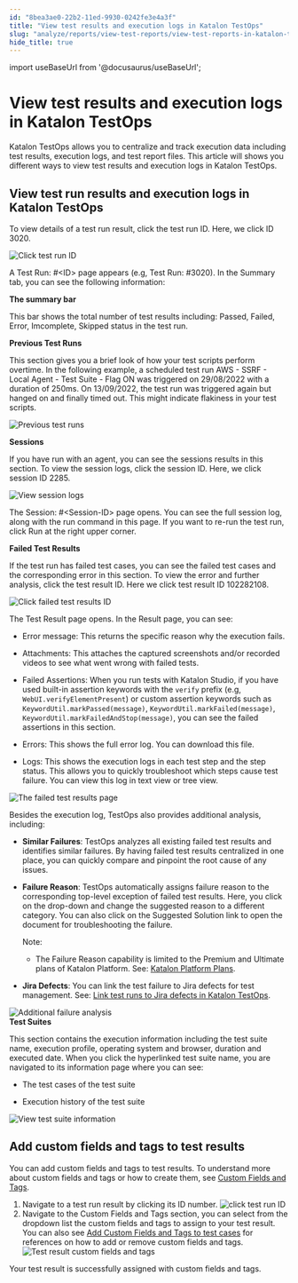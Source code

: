 ```yaml
---
id: "8bea3ae0-22b2-11ed-9930-0242fe3e4a3f"
title: "View test results and execution logs in Katalon TestOps"
slug: "analyze/reports/view-test-reports/view-test-reports-in-katalon-testops/view-test-run-results/view-test-results-and-execution-logs-in-katalon-testops/view-test-results-and-execution-logs-in-katalon-testops"
hide_title: true
---
```

import useBaseUrl from '@docusaurus/useBaseUrl';


# <a id="id_5" class="anchor_top_offset"/><a id="ariaid-title1" class="anchor_top_offset"/>View test results and execution logs in <span xmlns="http://www.w3.org/1999/xhtml" className="ph">Katalon TestOps</span> 

<p xmlns="http://www.w3.org/1999/xhtml" className="p"><span className="ph">Katalon TestOps</span> allows you to centralize and track execution data including test results, execution logs, and test report files. This article will shows you different ways to view test results and execution logs in <span className="ph">Katalon TestOps</span>.</p> 

## View test run results and execution logs in <span xmlns="http://www.w3.org/1999/xhtml" className="ph">Katalon TestOps</span> 

<p xmlns="http://www.w3.org/1999/xhtml" className="p">To view details of a test run result, click the test run ID. Here, we click ID <span className="ph uicontrol">3020</span>.</p> 
<p xmlns="http://www.w3.org/1999/xhtml" className="p"><img className="image" src={useBaseUrl("/41214cf0-33fc-11ed-9930-0242fe3e4a3f.png")} alt="Click test run ID" /></p> 
<p xmlns="http://www.w3.org/1999/xhtml" className="p">A <span className="ph uicontrol">Test Run: #&lt;ID&gt;</span> page appears (e.g, <span className="ph uicontrol">Test Run: #3020</span>). In the <span className="ph uicontrol">Summary</span> tab, you can see the following information:</p> 
<div xmlns="http://www.w3.org/1999/xhtml" className="sectiondiv"><strong className="ph b">The summary bar</strong><p className="p">This bar shows the total number of test results including: <span className="ph uicontrol">Passed</span>, <span className="ph uicontrol">Failed</span>, <span className="ph uicontrol">Error</span>, <span className="ph uicontrol">Imcomplete</span>, <span className="ph uicontrol">Skipped</span> status in the test run.</p></div>
<div xmlns="http://www.w3.org/1999/xhtml" className="sectiondiv"><strong className="ph b">Previous Test Runs</strong><p className="p">This section gives you a brief look of how your test scripts perform overtime. In the following example, a scheduled test run <span className="ph uicontrol">AWS - SSRF - Local Agent - Test Suite - Flag ON</span> was triggered on 29/08/2022 with a duration of 250ms. On 13/09/2022, the test run was triggered again but hanged on and finally timed out. This might indicate flakiness in your test scripts.</p><p className="p"><img className="image" src={useBaseUrl("/b4cc2f60-3403-11ed-9930-0242fe3e4a3f.png")} alt="Previous test runs" /></p></div>
<div xmlns="http://www.w3.org/1999/xhtml" className="sectiondiv"><strong className="ph b">Sessions</strong><p className="p">If you have run with an agent, you can see the sessions results in this section. To view the session logs, click the session ID. Here, we click session ID <span className="ph uicontrol">2285</span>. </p><p className="p"><img className="image" src={useBaseUrl("/3d23f180-3405-11ed-9930-0242fe3e4a3f.png")} alt="View session logs" /></p><p className="p">The <span className="ph uicontrol">Session: #&lt;Session-ID&gt;</span> page opens. You can see the full session log, along with the run command in this page. If you want to re-run the test run, click <span className="ph uicontrol">Run</span> at the right upper corner.</p></div>
<div xmlns="http://www.w3.org/1999/xhtml" className="sectiondiv"><strong className="ph b">Failed Test Results</strong><p className="p">If the test run has failed test cases, you can see the failed test cases and the corresponding error in this section. To view the error and further analysis, click the test result ID. Here we click test result ID <span className="ph uicontrol">102282108</span>.</p><p className="p"><img className="image" src={useBaseUrl("/2fd46ab0-340e-11ed-9930-0242fe3e4a3f.png")} alt="Click failed test results ID" /></p><div className="p">The <span className="ph uicontrol">Test Result</span> page opens. In the <span className="ph uicontrol">Result</span> page, you can see:<ul className="ul"><li className="li"><p className="p"><span className="ph uicontrol">Error message</span>: This returns the specific reason why the execution fails.</p></li><li className="li"><p className="p"><span className="ph uicontrol">Attachments</span>: This attaches the captured screenshots and/or recorded videos to see what went wrong with failed tests.</p></li><li className="li"><p className="p"><span className="ph uicontrol">Failed Assertions</span>: When you run tests with <span className="ph">Katalon Studio</span>, if you have used built-in assertion keywords with the <code className="ph codeph">verify</code> prefix (e.g, <code className="ph codeph">WebUI.verifyElementPresent</code>) or custom assertion keywords such as <code className="ph codeph">KeywordUtil.markPassed(message)</code>, <code className="ph codeph">KeywordUtil.markFailed(message)</code>, <code className="ph codeph">KeywordUtil.markFailedAndStop(message)</code>, you can see the failed assertions in this section.</p></li><li className="li"><p className="p"><span className="ph uicontrol">Errors</span>: This shows the full error log. You can download this file.</p></li><li className="li"><p className="p"><span className="ph uicontrol">Logs</span>: This shows the execution logs in each test step and the step status. This allows you to quickly troubleshoot which steps cause test failure. You can view this log in text view or tree view.</p></li></ul></div><p className="p"><img className="image" src={useBaseUrl("/f9861f20-3409-11ed-9930-0242fe3e4a3f.png")} alt="The failed test results page" /></p><div className="p anchor_top_offset" id="id_5__p-failed-test-results">Besides the execution log, <span className="ph">TestOps</span> also provides additional analysis, including:<ul className="ul"><li className="li"><p className="p"><strong className="ph b">Similar Failures</strong>: <span className="ph">TestOps</span> analyzes all existing failed test results and identifies similar failures. By having failed test results centralized in one place, you can quickly compare and pinpoint the root cause of any issues.</p></li><li className="li"><p className="p"><strong className="ph b">Failure Reason</strong>: <span className="ph">TestOps</span> automatically assigns failure reason to the corresponding top-level exception of failed test results. Here, you click on the drop-down and change the suggested reason to a different category. You can also click on the <span className="ph uicontrol">Suggested Solution</span> link to open the document for troubleshooting the failure.</p><div className="p"><div className="note note note_note"><span className="note__title">Note:</span> <ul className="ul"><li className="li"><p className="p">The <span className="ph uicontrol">Failure Reason</span> capability is limited to the <span className="ph">Premium</span> and <span className="ph">Ultimate</span> plans of <span className="ph">Katalon Platform</span>. See: <a className="xref" href="/docs/administer/katalon-platform-packages/katalon-platform-plans"><span className="ph">Katalon Platform</span> Plans</a>.</p></li></ul></div></div></li><li className="li"><p className="p"><strong className="ph b">Jira Defects</strong>: You can link the test failure to Jira defects for test management. See: <a className="xref" href="/docs/analyze/integration-for-test-analyzing/jira-integration/link-test-runs-to-jira-defects-in-katalon-testops">Link test runs to Jira defects in Katalon TestOps</a>.</p></li></ul><img className="image" width={400} src={useBaseUrl("/3b2e5520-49d4-11ed-a602-0242cfbc79b5.png")} alt="Additional failure analysis" /></div></div>
<div xmlns="http://www.w3.org/1999/xhtml" className="sectiondiv"><strong className="ph b">Test Suites</strong><p className="p">This section contains the execution information including the test suite name, execution profile, operating system and browser, duration and executed date. When you click the hyperlinked test suite name, you are navigated to its information page where you can see:</p><div className="p"><ul className="ul"><li className="li"><p className="p">The test cases of the test suite</p></li><li className="li"><p className="p">Execution history of the test suite</p></li></ul></div><p className="p"><img className="image" src={useBaseUrl("/4b3dab80-340f-11ed-9930-0242fe3e4a3f.png")} alt="View test suite information" /></p></div>

## <a id="task-6012" class="anchor_top_offset"/>Add custom fields and tags to test results

<section xmlns="http://www.w3.org/1999/xhtml" className="section context">You can add custom fields and tags to test results. To understand more about custom fields and tags or how to create them, see <a className="xref" href="/docs/organize/custom-field-and-tags/custom-fields-and-tags">Custom Fields and Tags</a>.</section> 
<ol xmlns="http://www.w3.org/1999/xhtml" className="ol steps"><li className="li step"><span className="ph cmd">Navigate to a test run result by clicking  its ID number. <img className="image" src={useBaseUrl("/41214cf0-33fc-11ed-9930-0242fe3e4a3f.png")} alt="click test run ID" /></span></li><li className="li step"><span className="ph cmd">Navigate to the Custom Fields and Tags section, you can select from the dropdown list the custom fields and tags to assign to your test result. You can also see <a className="xref" href="/docs/organize/manage-tests/test-case/add-custom-fields-and-tags-to-test-cases">Add Custom Fields and Tags to test cases</a> for references on how to add or remove custom fields and tags. <img className="image" src={useBaseUrl("/dcc7ca00-76c1-11ed-a602-0242cfbc79b5.png")} alt="Test result custom fields and tags" /></span></li></ol> 
<section xmlns="http://www.w3.org/1999/xhtml" className="section result">Your test result is successfully assigned with custom fields and tags.</section> 
